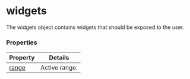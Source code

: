 # widgets

The widgets object contains widgets that should be exposed to the user.

### Properties

| Property | Details
| --- | ---
| [range](range.md) | Active range.



